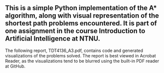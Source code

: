 ## This is a simple Python implementation of the A* algorithm, along with visual representation of the shortest path problems encountered. It is part of one assignment in the course Introduction to Artificial Intelligence at NTNU.

The following report, TDT4136_A3.pdf, contains code and generated visualizations of the problems solved. The report is best viewed in Acrobat Reader, as the visualizations tend to be blurred using the built-in PDF reader at GitHub.